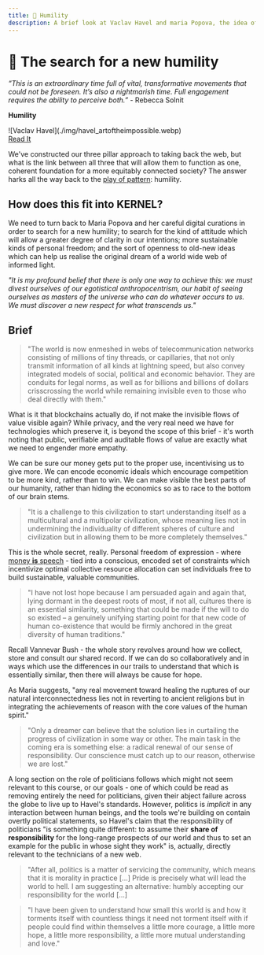 ```yaml
---
title: 🔎 Humility
description: A brief look at Vaclav Havel and maria Popova, the idea of politics as morality in practice, and how we all might inculcate a new humility in our increasingly global culture.
---
```


# 🔎 The search for a new humility

*“This is an extraordinary time full of vital, transformative movements that could not be foreseen. It’s also a nightmarish time. Full engagement requires the ability to perceive both.”* - Rebecca Solnit

<div markdown="1" class="card half sidebar center gemoji center-content center">

**Humility**

<div markdown="2">
![Vaclav Havel](./img/havel_artoftheimpossible.webp)
</div>

<div markdown="3" class="curated-link">
<a href="https://www.brainpickings.org/2017/09/18/vaclav-havel-harvard-commencement/" target="_blank">Read It</a>
</div>

</div>

<div markdown="1" class="clear"></div>

We've constructed our three pillar approach to taking back the web, but what is the link between all three that will allow them to function as one, coherent foundation for a more equitably connected society? The answer harks all the way back to the [play of pattern](../../module-0/play-of-pattern): humility.

## How does this fit into KERNEL?

We need to turn back to Maria Popova and her careful digital curations in order to search for a new humility; to search for the kind of attitude which will allow a greater degree of clarity in our intentions; more sustainable kinds of personal freedom; and the sort of openness to old-new ideas which can help us realise the original dream of a world wide web of informed light.

*"It is my profound belief that there is only one way to achieve this: we must divest ourselves of our egotistical anthropocentrism, our habit of seeing ourselves as masters of the universe who can do whatever occurs to us. We must discover a new respect for what transcends us."*

## Brief

> "The world is now enmeshed in webs of telecommunication networks consisting of millions of tiny threads, or capillaries, that not only transmit information of all kinds at lightning speed, but also convey integrated models of social, political and economic behavior. They are conduits for legal norms, as well as for billions and billions of dollars crisscrossing the world while remaining invisible even to those who deal directly with them."

What is it that blockchains actually do, if not make the invisible flows of value visible again? While privacy, and the very real need we have for technologies which preserve it, is beyond the scope of this brief - it's worth noting that public, verifiable and auditable flows of value are exactly what we need to engender more empathy. 

We can be sure our money gets put to the proper use, incentivising us to give more. We can encode economic ideals which encourage competition to be more kind, rather than to win. We can make visible the best parts of our humanity, rather than hiding the economics so as to race to the bottom of our brain stems.

> "It is a challenge to this civilization to start understanding itself as a multi­cultural and a multi­polar civilization, whose meaning lies not in undermining the individuality of different spheres of culture and civilization but in allowing them to be more completely themselves."

This is the whole secret, really. Personal freedom of expression - where [money **is** speech](../../module-2/money-speech) - tied into a conscious, encoded set of constraints which incentivize optimal collective resource allocation can set individuals free to build sustainable, valuable communities.

> "I have not lost hope because I am persuaded again and again that, lying dormant in the deepest roots of most, if not all, cultures there is an essential similarity, something that could be made­ if the will to do so existed –­ a genuinely unifying starting point for that new code of human co­-existence that would be firmly anchored in the great diversity of human traditions."

Recall Vannevar Bush - the whole story revolves around how we collect, store and consult our shared record. If we can do so collaboratively and in ways which use the differences in our trails to understand that which is essentially similar, then there will always be cause for hope.

As Maria suggests, "any real movement toward healing the ruptures of our natural interconnectedness lies not in reverting to ancient religions but in integrating the achievements of reason with the core values of the human spirit."

> "Only a dreamer can believe that the solution lies in curtailing the progress of civilization in some way or other. The main task in the coming era is something else: a radical renewal of our sense of responsibility. Our conscience must catch up to our reason, otherwise we are lost."

A long section on the role of politicians follows which might not seem relevant to this course, or our goals - one of which could be read as removing entirely the need for politicians, given their abject failure across the globe to live up to Havel's standards. However, politics is *implicit* in any interaction between human beings, and the tools we're building on contain overtly political statements, so Havel's claim that the responsibility of politicians "is something quite different: to assume their **share of responsibility** for the long-­range prospects of our world and thus to set an example for the public in whose sight they work" is, actually, directly relevant to the technicians of a new web.

> "After all, politics is a matter of servicing the community, which means that it is morality in practice [...] Pride is precisely what will lead the world to hell. I am suggesting an alternative: humbly accepting our responsibility for the world [...]

> "I have been given to understand how small this world is and how it torments itself with countless things it need not torment itself with if people could find within themselves a little more courage, a little more hope, a little more responsibility, a little more mutual understanding and love."